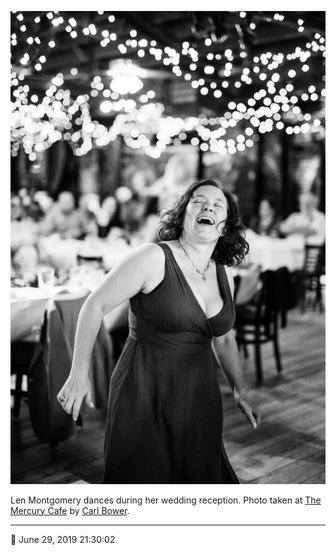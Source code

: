 ![Len Montgomery dances during her wedding reception](assets/1d178a337b0e33288033498e5a932ea5.webp)

Len Montgomery dances during her wedding reception. Photo taken at [The Mercury Cafe](http://mercurycafe.com/) by [Carl Bower](http://carlbowerphotos.com/).

- - - -

📅 June 29, 2019 21:30:02
